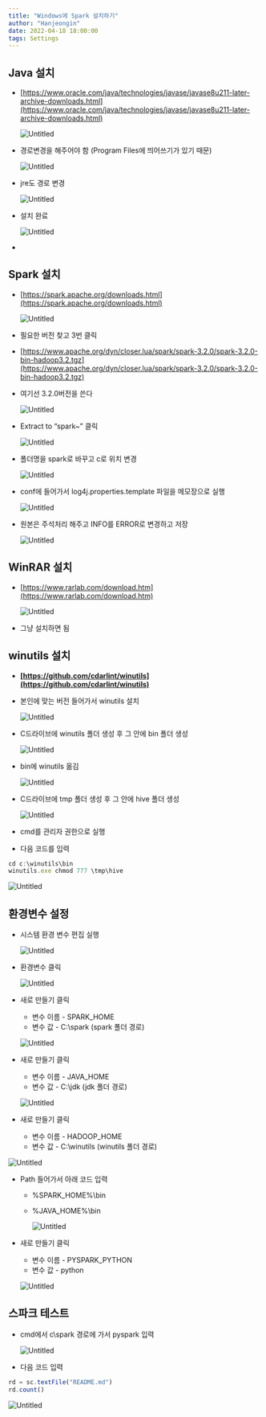 ```yaml
---
title: "Windows에 Spark 설치하기"
author: "Hanjeongin"
date: 2022-04-18 18:00:00
tags: Settings
---
```


## Java 설치

- [https://www.oracle.com/java/technologies/javase/javase8u211-later-archive-downloads.html](https://www.oracle.com/java/technologies/javase/javase8u211-later-archive-downloads.html)
    
    ![Untitled](/images/Spark_install_in_windows/Untitled.png)
    
- 경로변경을 해주어야 함 (Program Files에 띄어쓰기가 있기 때문)
    
    ![Untitled](/images/Spark_install_in_windows/Untitled%201.png)
    
- jre도 경로 변경
    
    ![Untitled](/images/Spark_install_in_windows/Untitled%202.png)
    
- 설치 완료
    
    ![Untitled](/images/Spark_install_in_windows/Untitled%203.png)
    
- 

## Spark 설치

- [https://spark.apache.org/downloads.html](https://spark.apache.org/downloads.html)
    
    ![Untitled](/images/Spark_install_in_windows/Untitled%204.png)
    
- 필요한 버전 찾고 3번 클릭
- [https://www.apache.org/dyn/closer.lua/spark/spark-3.2.0/spark-3.2.0-bin-hadoop3.2.tgz](https://www.apache.org/dyn/closer.lua/spark/spark-3.2.0/spark-3.2.0-bin-hadoop3.2.tgz)
- 여기선 3.2.0버전을 쓴다
    
    ![Untitled](/images/Spark_install_in_windows/Untitled%205.png)
    
- Extract to “spark~” 클릭
    
    ![Untitled](/images/Spark_install_in_windows/Untitled%206.png)
    
- 폴더명을 spark로 바꾸고 c로 위치 변경
    
    ![Untitled](/images/Spark_install_in_windows/Untitled%207.png)
    
- conf에 들어가서 log4j.properties.template 파일을 메모장으로 실행
    
    ![Untitled](/images/Spark_install_in_windows/Untitled%208.png)
    
- 원본은 주석처리 해주고 INFO를 ERROR로 변경하고 저장
    
    ![Untitled](/images/Spark_install_in_windows/Untitled%209.png)
    

## WinRAR 설치

- [https://www.rarlab.com/download.htm](https://www.rarlab.com/download.htm)
    
    ![Untitled](/images/Spark_install_in_windows/Untitled%2010.png)
    
- 그냥 설치하면 됨

## ****winutils 설치****

- **[https://github.com/cdarlint/winutils](https://github.com/cdarlint/winutils)**
- 본인에 맞는 버전 들어가서 winutils 설치
    
    ![Untitled](/images/Spark_install_in_windows/Untitled%2011.png)
    
- C드라이브에 winutils 폴더 생성 후 그 안에 bin 폴더 생성
    
    ![Untitled](/images/Spark_install_in_windows/Untitled%2012.png)
    
- bin에 winutils 옮김
    
    ![Untitled](/images/Spark_install_in_windows/Untitled%2013.png)
    
- C드라이브에 tmp 폴더 생성 후 그 안에 hive 폴더 생성
    
    ![Untitled](/images/Spark_install_in_windows/Untitled%2014.png)
    
- cmd를 관리자 권한으로 실행
- 다음 코드를 입력

```jsx
cd c:\winutils\bin
winutils.exe chmod 777 \tmp\hive
```

![Untitled](/images/Spark_install_in_windows/Untitled%2015.png)

## 환경변수 설정

- 시스템 환경 변수 편집 실행
    
    ![Untitled](/images/Spark_install_in_windows/Untitled%2016.png)
    
- 환경변수 클릭
    
    ![Untitled](/images/Spark_install_in_windows/Untitled%2017.png)
    
- 새로 만들기 클릭
    - 변수 이름 - SPARK_HOME
    - 변수 값 - C:\spark (spark 폴더 경로)
    
    ![Untitled](/images/Spark_install_in_windows/Untitled%2018.png)
    
- 새로 만들기 클릭
    - 변수 이름 - JAVA_HOME
    - 변수 값 - C:\jdk (jdk 폴더 경로)
    
    ![Untitled](/images/Spark_install_in_windows/Untitled%2019.png)
    
- 새로 만들기 클릭
    - 변수 이름 - HADOOP_HOME
    - 변수 값 - C:\winutils (winutils 폴더 경로)

![Untitled](/images/Spark_install_in_windows/Untitled%2020.png)

- Path 들어가서 아래 코드 입력
    - %SPARK_HOME%\bin
    - %JAVA_HOME%\bin
        
        ![Untitled](/images/Spark_install_in_windows/Untitled%2021.png)
        
- 새로 만들기 클릭
    - 변수 이름 - PYSPARK_PYTHON
    - 변수 값 - python
    
    ![Untitled](/images/Spark_install_in_windows/Untitled%2022.png)
    

## 스파크 테스트

- cmd에서 c\spark 경로에 가서 pyspark 입력
    
    ![Untitled](/images/Spark_install_in_windows/Untitled%2023.png)
    
- 다음 코드 입력

```jsx
rd = sc.textFile("README.md")
rd.count()
```

![Untitled](/images/Spark_install_in_windows/Untitled%2024.png)